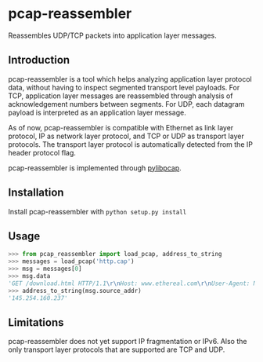 pcap-reassembler
================
Reassembles UDP/TCP packets into application layer messages.

Introduction
------------
pcap-reassembler is a tool which helps analyzing application layer protocol
data, without having to inspect segmented transport level payloads.
For TCP, application layer messages are reassembled through analysis of
acknowledgement numbers between segments. For UDP, each datagram payload is
interpreted as an application layer message.

As of now, pcap-reassembler is compatible with Ethernet as link layer protocol,
IP as network layer protocol, and TCP or UDP as transport layer protocols. The
transport layer protocol is automatically detected from the IP header protocol
flag.

pcap-reassembler is implemented through [pylibpcap](http://pylibpcap.sourceforge.net/).

Installation
------------

Install pcap-reassembler with ```python setup.py install```

Usage
-----
```python
>>> from pcap_reassembler import load_pcap, address_to_string
>>> messages = load_pcap('http.cap')
>>> msg = messages[0]
>>> msg.data
'GET /download.html HTTP/1.1\r\nHost: www.ethereal.com\r\nUser-Agent: Mozilla/5.0 (Windows; U; Windows NT 5.1; en-US; rv:1.6) Gecko/20040113\r\nAccept: text/xml,application/xml,application/xhtml+xml,text/html;q=0.9,text/plain;q=0.8,image/png,image/jpeg,image/gif;q=0.2,*/*;q=0.1\r\nAccept-Language: en-us,en;q=0.5\r\nAccept-Encoding: gzip,deflate\r\nAccept-Charset: ISO-8859-1,utf-8;q=0.7,*;q=0.7\r\nKeep-Alive: 300\r\nConnection: keep-alive\r\nReferer: http://www.ethereal.com/development.html\r\n\r\n'
>>> address_to_string(msg.source_addr)
'145.254.160.237'
```

Limitations
-----------
pcap-reassembler does not yet support IP fragmentation or IPv6. Also the only
transport layer protocols that are supported are TCP and UDP.

